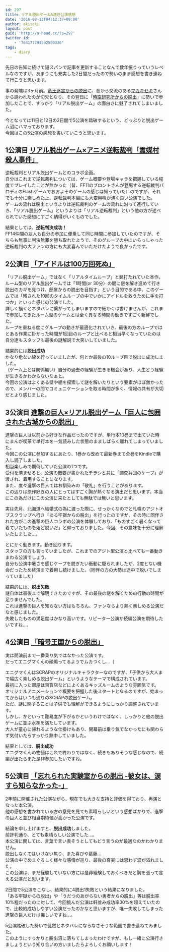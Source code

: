 ```yaml
---
id: 297
title: リアル脱出ゲーム5連荘公演感想
date: '2016-08-13T04:12:37+09:00'
author: akitoki
layout: post
guid: 'http://a-head.cc/?p=297'
twitter_id:
    - '764177793592590336'
tags:
    - diary
---
```


先日の告知に続けて短スパンで記事を更新することなんて数年振りっていうレベルなのですが、あまりにも充実した2日間だったので勢いのまま感想を書き連ねて行こうと思います。

事の発端は3ヶ月前。[竜王迷宮からの脱出](http://realdgame.jp/DQ2016/)に、昔から交流のある[マカキセキ](http://makahlua.blog58.fc2.com)さんから誘われたのが切欠となり、その翌日に「[時空研究所からの脱出](http://realdgame.jp/ajito/shinjuku/event/jikuu.html)」に勢いで参加したことで、すっかり「リアル脱出ゲーム」の面白さに魅了されてしまいました。

今となっては11日と12日の2日間で5公演を踏破するという、どっぷりと脱出ゲーム沼にハマっております。  
今回はこの5公演の感想を書いていこうと思います。
<!--more-->
## 1公演目 [リアル脱出ゲーム×アニメ逆転裁判「霊媒村殺人事件」](http://realdgame.jp/gyakuten2016/)

逆転裁判とリアル脱出ゲームとのコラボ企画。  
自分はこれまで逆転裁判については、ゲーム概要や登場キャラを把握している程度でプレイしたことが無かった（昔、FF11のブロントさんが登場する逆転裁判パロディのFlashゲームでおおよそのゲームの感じは知っていた）のですが、それでも十分に楽しめた上、逆転裁判本編にも大変興味が沸く良い公演でした。  
ゲームの流れは脱出というよりは逆転裁判のゲームの流れに沿って進行していき、「リアル脱出ゲーム」というよりは「リアル逆転裁判」という他の方が述べられていた感想にすごく納得がいくものでした。

結果としては、**逆転判決成功！**  
FF14仲間の友人も自分の参加に便乗して同じ時間に参加していたのですが、そちらも無事に判決無罪を勝ち取れたようで、そのグループの中にいらっしゃった逆転裁判の大ファンの方にも大変喜んでいただけたようで良かったです。

## 2公演目 [「アイドルは100万回死ぬ」](http://realdgame.jp/ajito/shimokitazawa/event/idol.html)

「リアル脱出ゲーム」ではなく「リアルタイムループ」と銘打たれていた本作。  
ルーム型のリアル脱出ゲームでは「1時間(or 30分）の間に謎を解き進めて行き脱出のカギを見つけ、部屋からの脱出を目指す」という目的である中、このゲームでは「残された10回のタイムループの中でいかにアイドルを救うために手を打つか」といった感じの公演でした。  
詳しく描くとネタバレに繋がってしまいますので細かくは書けませんが、これまで参加してきたルーム型のゲームとは全く異なる時間の動きですごく新鮮でした。  
ループを重ねる度にグループの動きが最適化されていき、最後の方のループではとある作業に掛かった時間が1回目のループと比べると相当早くなっていたのは自分達もスタッフも最後の謎解説で大笑いしていました。

結果的には**脱出成功**  
かなり危ない線を行っていましたが、何とか最後の10ループ目で脱出に成功しました。  
（ゲーム上とは関係無い）自分の過去の経験が生きる機会があり、人生どう経験が生きるかわからないなぁと。  
今回の公演はよくある壁や棚を探索して謎を解いたりという要素がほぼ無かったので、メンバーの間でコミュニケーションを取る時間が多く、情報の共有が大切だとより感じました。

## 3公演目 [進撃の巨人×リアル脱出ゲーム「巨人に包囲された古城からの脱出」](http://realdgame.jp/ajito/shingeki/)

進撃の巨人は以前から好きな作品だったのですが、単行本10巻まで出ていた時にまんが喫茶で単行本を一気読みした状態のまましばらく離れてしまっていました。  
今回この公演に参加するにあたり、1巻から改めて最新巻まで全巻をKindleで購入し読了しました。  
相当楽しみで期待していた公演の1つです。  
受付を済ませると、公演の概要が書かれたチラシと共に「調査兵団のケープ」が渡され、着用することになります。  
また、度々進撃の巨人ではお馴染みの「敬礼」を行うことがあります。  
この辺りは原作好きの人にとってはすごく胸が熱くなる演出だと思います。本当にこの為だけにこの公演に来たとしても無駄では無いと思います。

実は先月、北海道へ結婚式の為に渡った際に、せっかくなのでと札幌のアジトオブスクラップへ行き「ある牢獄からの脱出」を行ったのですが、その時に同伴された方がこの進撃の巨人コラボの公演を体験しており、「ものすごく暑くなって着ていたものを殆ど脱いだ」と仰っておりました。今回、その意味を十分に理解いたしました…。

とにかく動きます。動き回ります。  
スタッフの方も言っていましたが、これまでのアジト型公演と比べても一番動きまわる公演でしょう。  
自分も公演中暑さを感じケープを脱ぎたい衝動に駆られましたが、2度とない機会だったため終演まで着用し続けました。（同伴の方の大勢は途中で脱いでしまっていました）

結果的には、**脱出失敗**  
謎自体は最後まで解明できたのですが、その最後の謎を解くための行動の時間が足りませんでした。  
これは進撃の巨人を知らない方はもちろん、ファンならより熱く楽しめる公演だなと感じました。  
失敗したものの満足度はかなり高いです。リピーター公演か続編公演を期待したいですね…。

## 4公演目 [「暗号王国からの脱出」](http://www.scrapmagazine.com/eniguma/)

実は開演前まで一番乗り気ではなかった公演です。  
だってエニグマくんの顔煽ってるようでムカつくし…（

エニグマくんはSCRAPのオリジナルキャラクターなのですが、「子供から大人まで幅広く楽しめる脱出ゲーム」というようなテーマで構成されています。  
最初に入った部屋は百貨店などによくあるキッズルームのような雰囲気です。  
オリジナルアニメーションで概要を把握した後スタートとなるのですが、始まってからはいつも通りのSCRAPの脱出ゲーム。  
ただ、謎に関することは子供でも理解ができるようにしっかり調整されています。  
しかし、かといって難易度が下がるかというわけではなく、しっかりと他の脱出ゲームに並ぶ水準を満たしています。  
大人が童心に帰れるような仕掛けもあり、開幕前は乗り気でなかったにも関わらず気付いたらすっかり熱中していました。

結果としては、**脱出成功**  
エニグマくんの物語はこれで終わりではなく、続きもありそうな感じなので、続編が出たらまた是非参加したいですね。

## 5公演目 [「忘れられた実験室からの脱出 -彼女は、涙すら知らなかった-」](http://realdgame.jp/event/jikkenshitsu.html)

2年前に開催された公演ながら、現在でも大きな支持と評価を得ており、再演となった本公演。  
他の感想を書かれている方の意見を見ても素晴らしいという感想ばかりで、進撃の巨人と並び相当期待値が高かった公演です。

結論を申し上げますと、**脱出成功**しました。  
前評判通り、とても素晴らしい公演でした…。  
本公演に関しては、言葉で言い表そうとしてもどう言うのが最適なのかわかりません。  
脱出しなくてはいけない焦り、また喜びや葛藤…  
公演の中でめまぐるしく様々な感情が巡り、最後の真実には思わず涙が溢れました。  
この公演は、まだ経験していない方には是非経験しておくべきだと胸を張って言える公演だと思います。

2日間で5公演をこなし、結果的に4脱出1失敗という結果になりました。  
「ある牢獄からの脱出」や「うだつのあがらない勇者からの脱出」等は脱出率10%程だったのに対して、今回挑んだ公演は軒並み成功率30%を超えていたので、比較的成功しやすい公演だったのかなと思いますが、唯一失敗してしまった進撃の巨人だけは悔しいですね…。

5公演踏破した勢いで徒然とネタバレにならなさそうな範囲で書き連ねてみました。  
このようにすっかりと脱出沼に落ちてしまったわけですが、もし一緒に公演行きましょうという知り合いの方いましたらよろしくお願いします！
